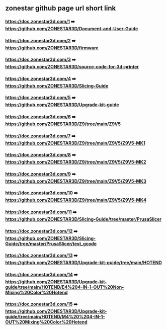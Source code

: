 ## zonestar github page url short link
#### https://doc.zonestar3d.com/1       :arrow_right: https://github.com/ZONESTAR3D/Document-and-User-Guide
#### https://doc.zonestar3d.com/2       :arrow_right: https://github.com/ZONESTAR3D/firmware
#### https://doc.zonestar3d.com/3       :arrow_right: https://github.com/ZONESTAR3D/source-code-for-3d-printer 
#### https://doc.zonestar3d.com/4       :arrow_right: https://github.com/ZONESTAR3D/Slicing-Guide
#### https://doc.zonestar3d.com/5       :arrow_right: https://github.com/ZONESTAR3D/Upgrade-kit-guide
#### https://doc.zonestar3d.com/6       :arrow_right: https://github.com/ZONESTAR3D/Z9/tree/main/Z9V5
#### https://doc.zonestar3d.com/7       :arrow_right: https://github.com/ZONESTAR3D/Z9/tree/main/Z9V5/Z9V5-MK1
#### https://doc.zonestar3d.com/8       :arrow_right: https://github.com/ZONESTAR3D/Z9/tree/main/Z9V5/Z9V5-MK2
#### https://doc.zonestar3d.com/9       :arrow_right: https://github.com/ZONESTAR3D/Z9/tree/main/Z9V5/Z9V5-MK3
#### https://doc.zonestar3d.com/10      :arrow_right: https://github.com/ZONESTAR3D/Z9/tree/main/Z9V5/Z9V5-MK4
#### https://doc.zonestar3d.com/11      :arrow_right: https://github.com/ZONESTAR3D/Slicing-Guide/tree/master/PrusaSlicer
#### https://doc.zonestar3d.com/12      :arrow_right: https://github.com/ZONESTAR3D/Slicing-Guide/tree/master/PrusaSlicer/test_gcode
#### https://doc.zonestar3d.com/13      :arrow_right: https://github.com/ZONESTAR3D/Upgrade-kit-guide/tree/main/HOTEND
#### https://doc.zonestar3d.com/14      :arrow_right: https://github.com/ZONESTAR3D/Upgrade-kit-guide/tree/main/HOTEND/E4%204-IN-1-OUT%20Non-Mixing%20Color%20Hotend
#### https://doc.zonestar3d.com/15      :arrow_right: https://github.com/ZONESTAR3D/Upgrade-kit-guide/tree/main/HOTEND/M4%20%204-IN-1-OUT%20Mixing%20Color%20Hotend